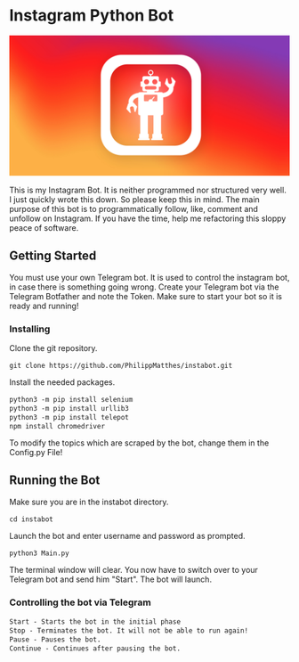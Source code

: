 # Instagram Python Bot

![Showcase](Logo.jpg?raw=true "DragTimer App")

This is my Instagram Bot. It is neither programmed nor structured very well. I just quickly wrote this down. So please keep this in mind. The main purpose of this bot is to programmatically follow, like, comment and unfollow on Instagram. If you have the time, help me refactoring this sloppy peace of software.

## Getting Started

You must use your own Telegram bot. It is used to control the instagram bot, in case there is something going wrong. Create your Telegram bot via the Telegram Botfather and note the Token. Make sure to start your bot so it is ready and running!

### Installing

Clone the git repository.
```
git clone https://github.com/PhilippMatthes/instabot.git
```

Install the needed packages.
```
python3 -m pip install selenium
python3 -m pip install urllib3
python3 -m pip install telepot
npm install chromedriver
```

To modify the topics which are scraped by the bot, change them in the Config.py File!

## Running the Bot

Make sure you are in the instabot directory.
```
cd instabot
```
Launch the bot and enter username and password as prompted.
```
python3 Main.py
```
The terminal window will clear. You now have to switch over to your Telegram bot and send him "Start". The bot will launch.



### Controlling the bot via Telegram

```
Start - Starts the bot in the initial phase
Stop - Terminates the bot. It will not be able to run again!
Pause - Pauses the bot.
Continue - Continues after pausing the bot.
```
